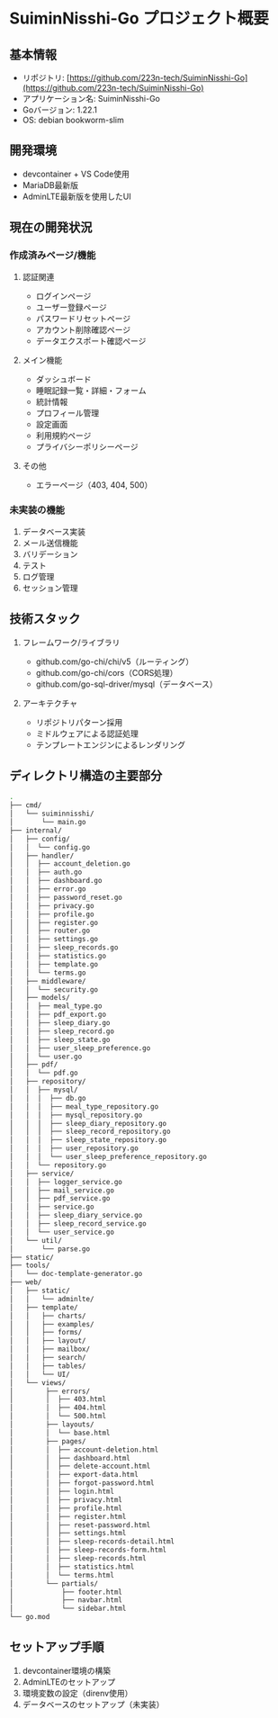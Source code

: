 # SuiminNisshi-Go プロジェクト概要

## 基本情報

* リポジトリ: [https://github.com/223n-tech/SuiminNisshi-Go](https://github.com/223n-tech/SuiminNisshi-Go)
* アプリケーション名: SuiminNisshi-Go
* Goバージョン: 1.22.1
* OS: debian bookworm-slim

## 開発環境

* devcontainer + VS Code使用
* MariaDB最新版
* AdminLTE最新版を使用したUI

## 現在の開発状況

### 作成済みページ/機能

1. 認証関連
   * ログインページ
   * ユーザー登録ページ
   * パスワードリセットページ
   * アカウント削除確認ページ
   * データエクスポート確認ページ

2. メイン機能
   * ダッシュボード
   * 睡眠記録一覧・詳細・フォーム
   * 統計情報
   * プロフィール管理
   * 設定画面
   * 利用規約ページ
   * プライバシーポリシーページ

3. その他
   * エラーページ（403, 404, 500）

### 未実装の機能

1. データベース実装
2. メール送信機能
3. バリデーション
4. テスト
5. ログ管理
6. セッション管理

## 技術スタック

1. フレームワーク/ライブラリ
   * github.com/go-chi/chi/v5（ルーティング）
   * github.com/go-chi/cors（CORS処理）
   * github.com/go-sql-driver/mysql（データベース）

2. アーキテクチャ
   * リポジトリパターン採用
   * ミドルウェアによる認証処理
   * テンプレートエンジンによるレンダリング

## ディレクトリ構造の主要部分

```bash
.
├── cmd/
│   └── suiminnisshi/
│       └── main.go
├── internal/
│   ├── config/
│   │  └── config.go
│   ├── handler/
│   │  ├── account_deletion.go
│   │  ├── auth.go
│   │  ├── dashboard.go
│   │  ├── error.go
│   │  ├── password_reset.go
│   │  ├── privacy.go
│   │  ├── profile.go
│   │  ├── register.go
│   │  ├── router.go
│   │  ├── settings.go
│   │  ├── sleep_records.go
│   │  ├── statistics.go
│   │  ├── template.go
│   │  └── terms.go
│   ├── middleware/
│   │  └── security.go
│   ├── models/
│   │  ├── meal_type.go
│   │  ├── pdf_export.go
│   │  ├── sleep_diary.go
│   │  ├── sleep_record.go
│   │  ├── sleep_state.go
│   │  ├── user_sleep_preference.go
│   │  └── user.go
│   ├── pdf/
│   │  └── pdf.go
│   ├── repository/
│   │  ├── mysql/
│   │  │  ├── db.go
│   │  │  ├── meal_type_repository.go
│   │  │  ├── mysql_repository.go
│   │  │  ├── sleep_diary_repository.go
│   │  │  ├── sleep_record_repository.go
│   │  │  ├── sleep_state_repository.go
│   │  │  ├── user_repository.go
│   │  │  └── user_sleep_preference_repository.go
│   │  └── repository.go
│   ├── service/
│   │  ├── logger_service.go
│   │  ├── mail_service.go
│   │  ├── pdf_service.go
│   │  ├── service.go
│   │  ├── sleep_diary_service.go
│   │  ├── sleep_record_service.go
│   │  └── user_service.go
│   └── util/
│       └── parse.go
├── static/
├── tools/
│   └── doc-template-generator.go
├── web/
│   ├── static/
│   │   └── adminlte/
│   ├── template/
│   │   ├── charts/
│   │   ├── examples/
│   │   ├── forms/
│   │   ├── layout/
│   │   ├── mailbox/
│   │   ├── search/
│   │   ├── tables/
│   │   └── UI/
│   └── views/
│        ├── errors/
│        │  ├── 403.html
│        │  ├── 404.html
│        │  └── 500.html
│        ├── layouts/
│        │  └── base.html
│        ├── pages/
│        │  ├── account-deletion.html
│        │  ├── dashboard.html
│        │  ├── delete-account.html
│        │  ├── export-data.html
│        │  ├── forgot-password.html
│        │  ├── login.html
│        │  ├── privacy.html
│        │  ├── profile.html
│        │  ├── register.html
│        │  ├── reset-password.html
│        │  ├── settings.html
│        │  ├── sleep-records-detail.html
│        │  ├── sleep-records-form.html
│        │  ├── sleep-records.html
│        │  ├── statistics.html
│        │  └── terms.html
│        └── partials/
│            ├── footer.html
│            ├── navbar.html
│            └── sidebar.html
└── go.mod
```

## セットアップ手順

1. devcontainer環境の構築
2. AdminLTEのセットアップ
3. 環境変数の設定（direnv使用）
4. データベースのセットアップ（未実装）
